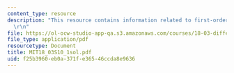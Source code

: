 ```yaml
---
content_type: resource
description: "This resource contains information related to first-order ODE's. \r\n\
  \r\n"
file: https://ol-ocw-studio-app-qa.s3.amazonaws.com/courses/18-03-differential-equations-spring-2010/f25b3960eb0a371fe36546ccda8e9636_MIT18_03S10_1sol.pdf
file_type: application/pdf
resourcetype: Document
title: MIT18_03S10_1sol.pdf
uid: f25b3960-eb0a-371f-e365-46ccda8e9636
---
```

